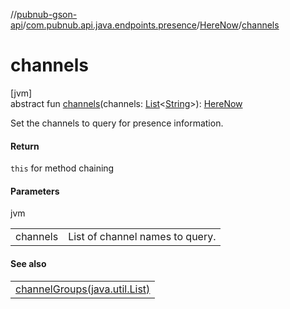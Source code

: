 //[pubnub-gson-api](../../../index.md)/[com.pubnub.api.java.endpoints.presence](../index.md)/[HereNow](index.md)/[channels](channels.md)

# channels

[jvm]\
abstract fun [channels](channels.md)(channels: [List](https://docs.oracle.com/javase/8/docs/api/java/util/List.html)&lt;[String](https://docs.oracle.com/javase/8/docs/api/java/lang/String.html)&gt;): [HereNow](index.md)

Set the channels to query for presence information.

#### Return

`this` for method chaining

#### Parameters

jvm

| | |
|---|---|
| channels | List of channel names to query. |

#### See also

| |
|---|
| [channelGroups(java.util.List)](channel-groups.md) |
